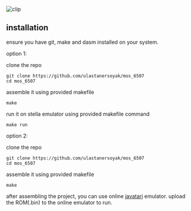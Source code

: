 ![clip](https://github.com/ulastanersoyak/mos_6507/assets/92662728/3d992497-4590-4c54-a75b-9c282e7c6f28)

## installation
ensure you have  git, make and dasm installed on your system.

option 1:

clone the repo
```
git clone https://github.com/ulastanersoyak/mos_6507
cd mos_6507
```
assemble it using provided makefile
```
make
```
run it on stella emulator using provided makefile command
```
make run
```
option 2:

clone the repo
```
git clone https://github.com/ulastanersoyak/mos_6507
cd mos_6507
```
assemble it using provided makefile
```
make
```
after assembling the project, you can use online <a href="https://javatari.org/">javatari</a> emulator. upload the ROM(.bin) to the online emulator to run.
